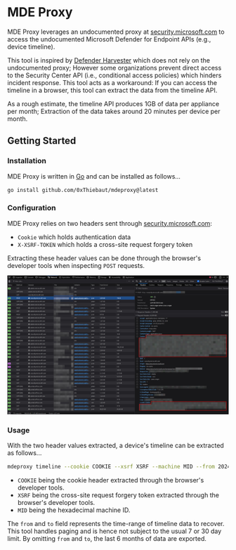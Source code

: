 # MDE Proxy
MDE Proxy leverages an undocumented proxy at [security.microsoft.com] to access the undocumented
Microsoft Defender for Endpoint APIs (e.g., device timeline).

This tool is inspired by [Defender Harvester] which does not rely on the undocumented proxy; However
some organizations prevent direct access to the Security Center API (i.e., conditional access policies) which
hinders incident response. This tool acts as a workaround: If you can access the timeline in a browser,
this tool can extract the data from the timeline API.

As a rough estimate, the timeline API produces 1GB of data per appliance per month;
Extraction of the data takes around 20 minutes per device per month.

## Getting Started

### Installation
MDE Proxy is written in [Go] and can be installed as follows...
```bash
go install github.com/0xThiebaut/mdeproxy@latest
```

### Configuration
MDE Proxy relies on two headers sent through [security.microsoft.com]:
- `Cookie` which holds authentication data
- `X-XSRF-TOKEN` which holds a cross-site request forgery token

Extracting these header values can be done through the browser's developer tools when inspecting `POST` requests.

![Capture]

### Usage
With the two header values extracted, a device's timeline can be extracted as follows...
```bash
mdeproxy timeline --cookie COOKIE --xsrf XSRF --machine MID --from 2024-04-01T00:00:00Z --to 2024-07-01T00:00:00Z --output timeline.jsonl
```
- `COOKIE` being the cookie header extracted through the browser's developer tools.
- `XSRF` being the cross-site request forgery token extracted through the browser's developer tools.
- `MID` being the hexadecimal machine ID.

The `from` and `to` field represents the time-range of timeline data to recover.
This tool handles paging and is hence not subject to the usual 7 or 30 day limit.
By omitting `from` and `to`, the last 6 months of data are exported.

[Defender Harvester]: https://github.com/olafhartong/DefenderHarvester
[Go]: https://go.dev/doc/install
[security.microsoft.com]: https://security.microsoft.com

[Capture]: docs/images/Tokens.jpg